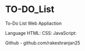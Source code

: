# TO-DO_List
To-Do List Web Appliaction

Language
HTML: CSS: JavaScript:

Github - github.com/rakeshranjan25
